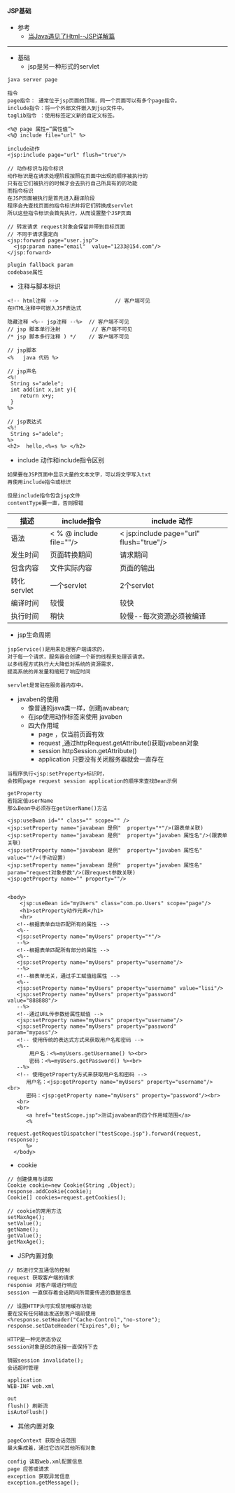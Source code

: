#### **JSP基础**
* 参考
	* [当Java遇见了Html--JSP详解篇](http://www.jianshu.com/p/c7260f7588c5)

------------
* 基础
	* jsp是另一种形式的servlet
```
java server page

指令
page指令： 通常位于jsp页面的顶端，同一个页面可以有多个page指令。
include指令：将一个外部文件嵌入到jsp文件中。
taglib指令 ：使用标签定义新的自定义标签。

<%@ page 属性=“属性值”>
<%@ include file="url" %>

include动作
<jsp:include page="url" flush="true"/>

// 动作标识与指令标识
动作标识是在请求处理阶段按照在页面中出现的顺序被执行的
只有在它们被执行的时候才会去执行自己所具有的的功能
而指令标识
在JSP页面被执行是首先进入翻译阶段
程序会先查找页面的指令标识并将它们转换成servlet
所以这些指令标识会首先执行，从而设置整个JSP页面

// 转发请求 request对象会保留并带到目标页面
// 不同于请求重定向
<jsp:forward page="user.jsp">
  <jsp:param name="email"  value="1233@154.com"/>
</jsp:forward>

plugin fallback param
codebase属性
```
* 注释与脚本标识
```
<!-- html注释 -->                  // 客户端可见
在HTML注释中可嵌入JSP表达式

隐藏注释 <%-- jsp注释 --%>  // 客户端不可见
// jsp 脚本单行注射          // 客户端不可见
/* jsp 脚本多行注释 ) */    // 客户端不可见

// jsp脚本
<%   java 代码 %>

// jsp声名
<%! 
 String s="adele";
 int add(int x,int y){
    return x+y;
 }
%>

// jsp表达式
<%! 
 String s="adele";
%>
<h2>  hello,<%=s %> </h2>
```
* include 动作和include指令区别
```
如果要在JSP页面中显示大量的文本文字，可以将文字写入txt
再使用include指令或标识

但是include指令包含jsp文件
contentType要一直，否则报错
```

| 描述 | include指令 | include 动作|
| --- | --- | --- |
| 语法 | < % @ include file=""/> | < jsp:include page="url" flush="true"/>|
| 发生时间 | 页面转换期间 | 请求期间|
| 包含内容 | 文件实际内容 | 页面的输出|
| 转化servlet | 一个servlet | 2个servlet|
| 编译时间 | 较慢 | 较快|
| 执行时间 | 稍快 |较慢--每次资源必须被编译|
* jsp生命周期
```
jspService()是用来处理客户端请求的，
对于每一个请求，服务器会创建一个新的线程来处理该请求。
以多线程方式执行大大降低对系统的资源需求，
提高系统的并发量和缩短了响应时间

servlet是常驻在服务器内存中。
```
* javaben的使用
	* 像普通的java类一样，创建javabean;
   * 在jsp使用动作标签来使用 javaben
   *  四大作用域
    	* page ，仅当前页面有效
    	* request ,通过httpRequest.getAttribute()获取jvabean对象
    	*  session  httpSession.getAttribute()
    	* application 只要没有关闭服务器就会一直存在
```
当程序执行<jsp:setProperty>标识时，
会按照page request session application的顺序来查找Bean示例

getProperty
若指定值userName
那么Bean中必须存在getUserName()方法

<jsp:useBwan id="" class="" scope="" />
<jsp:setProperty name="javabean 是例"  property="*"/>(跟表单关联)
<jsp:setProperty name="javabean 是例"  property="javaben 属性名"/>(跟表单关联)
<jsp:setProperty name="javabean 是例"  property="javaben 属性名"  value=""/>(手动设置)
<jsp:setProperty name="javabean 是例"  property="javaben 属性名"  param="request对象参数"/>(跟request参数关联)
<jsp:getProperty name="" property=""/>


<body>
    <jsp:useBean id="myUsers" class="com.po.Users" scope="page"/>
    <h1>setProperty动作元素</h1>
    <hr>
   <!--根据表单自动匹配所有的属性 -->
   <%-- 
   <jsp:setProperty name="myUsers" property="*"/>  
   --%>
   <!--根据表单匹配所有部分的属性 -->
   <%-- 
   <jsp:setProperty name="myUsers" property="username"/>  
   --%>
   <!--根表单无关，通过手工赋值给属性 -->
   <%-- 
   <jsp:setProperty name="myUsers" property="username" value="lisi"/>
   <jsp:setProperty name="myUsers" property="password" value="888888"/>
   --%>
   <!--通过URL传参数给属性赋值 -->
   <jsp:setProperty name="myUsers" property="username"/>
   <jsp:setProperty name="myUsers" property="password" param="mypass"/>
   <!-- 使用传统的表达式方式来获取用户名和密码 -->
   <%--     
       用户名：<%=myUsers.getUsername() %><br>
       密码：<%=myUsers.getPassword() %><br> 
   --%>
   <!-- 使用getProperty方式来获取用户名和密码 -->
      用户名：<jsp:getProperty name="myUsers" property="username"/> <br>
      密码：<jsp:getProperty name="myUsers" property="password"/><br>
   <br>
   <br>
      <a href="testScope.jsp">测试javabean的四个作用域范围</a>
      <% 
         request.getRequestDispatcher("testScope.jsp").forward(request, response);
      %>
  </body>
```
* cookie
```
// 创建使用与读取
Cookie cookie=new Cookie(String ,Object);
response.addCookie(cookie);
Cookie[] cookies=request.getCookies();

// cookie的常用方法
setMaxAge();
setValue();
getName();
getValue();
getMaxAge();
```

* JSP内置对象
```
// BS进行交互通信的控制
request 获取客户端的请求
response 对客户端进行响应
session 一直保存着会话期间所需要传递的数据信息

// 设置HTTP头可实现禁用缓存功能
要在没有任何输出发送到客户端前使用
<%response.setHeader("Cache-Control","no-store");
response.setDateHeader("Expires",0); %>

HTTP是一种无状态协议
session对象是BS的连接一直保持下去

销毁session invalidate();
会话超时管理

application
WEB-INF web.xml

out
flush() 刷新流
isAutoFlush()
```

* 其他内置对象
```
pageContext 获取会话范围 
最大集成着，通过它访问其他所有对象

config 读取web.xml配置信息
page 应答或请求
exception 获取异常信息
exception.getMessage();
```
